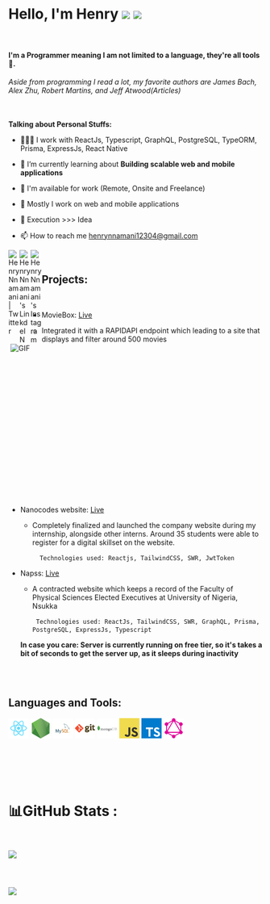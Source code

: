 # Hello, I'm Henry ![]( https://visitor-badge.glitch.me/badge?page_id=fineanmol ) <img src="https://media.giphy.com/media/hvRJCLFzcasrR4ia7z/giphy.gif" width="25px">

<br>
<h4>I'm a Programmer meaning I am not limited to a language, they're all tools 🚀. <br> <h6>Aside from programming I read a lot, my favorite authors are James Bach, Alex Zhu, Robert Martins, and Jeff Atwood(Articles)</h6></h4>
<br>
<b>Talking about Personal Stuffs:</b>

- 👨🏽‍💻 I work with ReactJs, Typescript, GraphQL, PostgreSQL, TypeORM, Prisma, ExpressJs,  React Native
- 🌱 I’m currently learning about **Building scalable web and mobile applications**
- 🌱 I'm available for work (Remote, Onsite and Freelance)
- 📝 Mostly I work on web and mobile applications
- 💬 Execution >>> Idea

- 📫 How to reach me henrynnamani12304@gmail.com

<a href="https://twitter.com/jedi_c0de">
<img align="left" alt="Henry Nnamani | Twitter" width="22px" src="https://cdn.jsdelivr.net/npm/simple-icons@v3/icons/twitter.svg" />
</a> 
<a href="https://www.linkedin.com/in/asahelcode/">
  <img align="left" alt="Henry Nnamani's LinkdeIN" width="22px" src="https://cdn.jsdelivr.net/npm/simple-icons@v3/icons/linkedin.svg" />
</a>
<a href="https://www.instagram.com/henry nnamani/">
  <img align="left" alt="Henry Nnamani's Instagram" width="22px" src="https://cdn.jsdelivr.net/npm/simple-icons@v3/icons/instagram.svg" />
</a>


  <img align="right" alt="GIF" src="https://github.com/asahelcode/asahelcode/blob/master/code.gif?raw=true" width="500" height="320" />
<br>

<h2>Projects:</h2> <br>

- MovieBox: [Live](https://zingy-liger-0bc2ba.netlify.app)
  - Integrated it with a RAPIDAPI endpoint which leading to a site that displays and filter around 500 movies
      ```
        Technology used: Reactjs
      ```
 
- Nanocodes website: [Live](https://nanocodes.com.ng)
  - Completely finalized and launched the company website during my internship, alongside other interns. Around 35 students were able to register for a digital skillset on the website.
    ```
      Technologies used: Reactjs, TailwindCSS, SWR, JwtToken
    ```
- Napss: [Live](https://napss.vercel.app)
  - A contracted website which keeps a record of the Faculty of Physical Sciences Elected Executives at University of Nigeria, Nsukka
    ```
     Technologies used: ReactJs, TailwindCSS, SWR, GraphQL, Prisma, PostgreSQL, ExpressJs, Typescript
    ```
  **In case you care: Server is currently running on free tier, so it's takes a bit of seconds to get the server up, as it sleeps during inactivity**

<br><br>
<h2>Languages and Tools:</h2> 

<code><img height="40" src="https://raw.githubusercontent.com/github/explore/80688e429a7d4ef2fca1e82350fe8e3517d3494d/topics/react/react.png"></code>
<code><img height="40" src="https://raw.githubusercontent.com/github/explore/80688e429a7d4ef2fca1e82350fe8e3517d3494d/topics/nodejs/nodejs.png"></code>
<code><img height="40" src="https://raw.githubusercontent.com/github/explore/80688e429a7d4ef2fca1e82350fe8e3517d3494d/topics/mysql/mysql.png"></code>
<code><img height="40" src="https://raw.githubusercontent.com/github/explore/80688e429a7d4ef2fca1e82350fe8e3517d3494d/topics/git/git.png"></code>
<code><img height="40" src="https://raw.githubusercontent.com/github/explore/80688e429a7d4ef2fca1e82350fe8e3517d3494d/topics/mongodb/mongodb.png"></code>
<code><img height="40" src="https://raw.githubusercontent.com/github/explore/80688e429a7d4ef2fca1e82350fe8e3517d3494d/topics/javascript/javascript.png"></code>
<code><img height="40" src="https://raw.githubusercontent.com/github/explore/80688e429a7d4ef2fca1e82350fe8e3517d3494d/topics/typescript/typescript.png"></code>
<code><img height="40" src="https://raw.githubusercontent.com/github/explore/80688e429a7d4ef2fca1e82350fe8e3517d3494d/topics/graphql/graphql.png">
</code>
<br><br>

<br>
</br>

# 📊GitHub Stats :
# ![](https://github-readme-stats.vercel.app/api?username=c0deMercenary&theme=radical&hide_border=false&include_all_commits=false&count_private=false)<br/>
# ![](https://github-readme-streak-stats.herokuapp.com/?user=c0deMercenary&theme=radical&hide_border=false)<br/>





